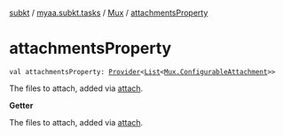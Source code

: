 [subkt](../../index.md) / [myaa.subkt.tasks](../index.md) / [Mux](index.md) / [attachmentsProperty](./attachments-property.md)

# attachmentsProperty

`val attachmentsProperty: `[`Provider`](https://docs.gradle.org/current/javadoc/org/gradle/api/provider/Provider.html)`<`[`List`](https://kotlinlang.org/api/latest/jvm/stdlib/kotlin.collections/-list/index.html)`<`[`Mux.ConfigurableAttachment`](-configurable-attachment/index.md)`>>`

The files to attach, added via [attach](attach.md).

**Getter**

The files to attach, added via [attach](attach.md).

